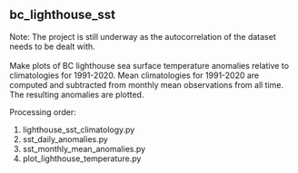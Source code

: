## bc_lighthouse_sst

Note: The project is still underway as the autocorrelation of the dataset needs to be dealt with.  
\
Make plots of BC lighthouse sea surface temperature anomalies relative to climatologies for 1991-2020. Mean climatologies for 1991-2020 are computed and subtracted from monthly mean observations from all time. The resulting anomalies are plotted.

Processing order:
1. lighthouse_sst_climatology.py
2. sst_daily_anomalies.py
3. sst_monthly_mean_anomalies.py
4. plot_lighthouse_temperature.py
